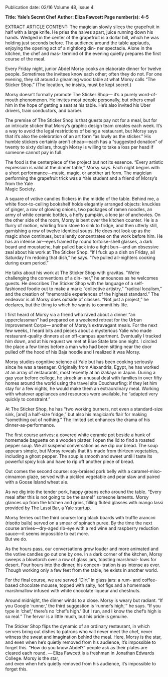 Publication date: 02/16
Volume 48, Issue 4

**Title: Yale’s Secret Chef**
**Author: Eliza Fawcett**
**Page number(s): 4-5**

EXTRACT ARTICLE CONTENT:
The magician slowly slices the grapefruit in half 
with a large knife. He pries the halves apart, juice 
running down his hands. Wedged in the center of 
the grapefruit is a dollar bill, which he was holding 
just seconds before. The audience around the table 
applauds, enjoying the opening act of a nightlong din-
ner spectacle. Alone in the kitchen, the chef and mas-
termind of the evening quietly prepares the first course 
of the meal. 

Every Friday night, junior Abdel Morsy cooks an 
elaborate dinner for twelve people. Sometimes the 
invitees know each other; often they do not. For one 
evening, they sit around a gleaming wood table at what 
Morsy calls “The Sticker Shop.” (The location, he 
insists, must be kept secret.) 

Morsy doesn’t formally promote The Sticker Shop—
it’s a purely word-of-mouth phenomenon. He invites 
most people personally, but others email him in the 
hope of getting a seat at his table. He’s also invited his 
Uber drivers, train conductors, and barber. 

The premise of The Sticker Shop is that guests pay 
not for a meal, but for an intricate sticker that Morsy’s 
graphic design team creates each week. It’s a way to 
avoid the legal restrictions of being a restaurant, but 
Morsy says that it’s also the celebration of an art form 
“as lowly as the sticker.” His humble stickers certainly 
aren’t cheap—each has a “suggested donation” of 
twenty to sixty dollars, though Morsy is willing to take a 
loss per head if someone cannot pay in full.

The food is the centerpiece of the project but not 
its essence. “Every artistic expression is valid at the 
dinner table,” Morsy says. Each night begins with a 
short performance—music, magic, or another art form. 
The magician performing the grapefruit trick was 
a Yale student and a friend of Morsy’s from the Yale  
Magic Society. 

A square of votive candles flickers in the middle of 
the table. Behind me, a white floor-to-ceiling bookshelf 
holds elegantly arranged objects: knuckles of ginger, a 
row of glowing onions, two packages of ramen noodles, 
an army of white ceramic bottles, a hefty pumpkin, a 
lone jar of anchovies. On the other side of the room, 
Morsy is bent over the kitchen counter. He is a flurry of 
motion, whirling from stove to sink to fridge, and then 
utterly still, garnishing a row of twelve identical soups. 
He does not look up as the magic show continues, 
but silently concentrates on the work before him. He 
has an intense air—eyes framed by round tortoise-shell 
glasses, a dark beard and moustache, hair pulled back 
into a tight bun—and an obsessive zeal about his work 
at The Sticker Shop. “If I fuck up a dish on Friday, all 
Saturday I’m redoing that dish,” he says. “I’ve pulled 
all-nighters cooking during exam period.” 

He talks about his work at The Sticker Shop with 
gravitas. “We’re challenging the conventions of a din-
ner,” he announces as he welcomes guests. He describes 
The Sticker Shop with the language of a self-fashioned 
foodie out to make a mark: “collective artistry,” “radical 
localism,” and the creation of “memorable experiences 
of the highest standard.” The endeavor is all Morsy does 
outside of classes. “Not just a project,” he declares, but 
the thing to which he wants to commit his life.

I first heard of Morsy via a friend who raved about 
a dinner “an upperclassman” had prepared on a 
weekend retreat for the Urban Improvement Corps—
another of Morsy’s extravagant meals. For the next few 
weeks, I heard bits and pieces about a mysterious Yalie 
who made restaurant-quality dinners at an off-campus 
apartment. Eventually I tracked him down, and at his 
request we met at Blue State late one night. I circled 
the place a few times before a man who had been 
sitting near the door pulled off the hood of his Baja 
hoodie and I realized it was Morsy. 

Morsy studies cognitive science at Yale but has been 
cooking seriously since he was a teenager. Originally 
from Alexandria, Egypt, he has worked at an array 
of restaurants, most recently at an izakaya in Japan. 
During a gap year before college, he struck an unusual 
deal with families in over fifty homes around the world 
using the travel site Couchsurfing: if they let him stay 
for a few nights, he would make them an extraordinary 
meal. Working with whatever appliances and resources 
were available, he “adapted very quickly to constraint.”

At The Sticker Shop, he has “two working burners, 
not even a standard-size sink, [and] a half-size fridge,” 
but also his magician’s flair for making “something out 
of nothing.” The limited set enhances the drama of his 
dinner-as-performance.  

The first course arrives: a covered white ceramic pot 
beside a hunk of homemade baguette on a wooden 
platter. I open the lid to find a roasted pepper soup. 
We all suspend conversation as we dip our bread. The 
soup appears simple, but Morsy reveals that it’s made 
from thirteen vegetables, including a ghost pepper. 
The soup is smooth and sweet until I taste its powerful 
spicy kick and have to rip off another piece of bread.

Out comes the second course: soy-braised pork belly 
with a caramel-miso-cinnamon glaze, served with 
a pickled vegetable and pear slaw and paired with a 
Goose Island wheat ale.

As we dig into the tender pork, happy groans echo 
around the table. “Every meal after this is not going 
to be the same!” someone laments. Morsy glances up 
from the kitchen and grins, filling fluted glasses with 
mango lassi provided by The Lassi Bar, a Yale startup.

Morsy ferries out the third course: long black 
boards with truffle arancini (risotto balls) served on a 
smear of spinach puree. By the time the next course 
arrives—dry-aged rib-eye with a red wine and raspberry 
reduction sauce—it seems impossible to eat more.  
But we do.

As the hours pass, our conversations grow louder and 
more animated and the votive candles go out one by 
one. In a dark corner of the kitchen, Morsy sweeps a 
blowtorch over a row of glass jars, toasting marshmal-
lows for desert. Four hours into the dinner, his concen-
tration is as intense as ever. Though working only a few 
feet from the table, he exists in another world.

For the final course, we are served “Dirt” in glass 
jars: a rum- and coffee-based chocolate mousse, topped 
with salty, hot figs and a homemade marshmallow 
infused with white chocolate liqueur and chestnuts.

Around midnight, the dinner winds to a close. Morsy 
is weary but radiant. “If you Google ‘runner,’ the third 
suggestion is ‘runner’s high,’” he says. “If you type in 
‘chef,’ there’s no ‘chef’s high.’ But I run, and I know the 
chef’s high is so real.” The fervor is a little much, but 
his pride is genuine. 

The Sticker Shop flips the dynamic of an ordinary 
restaurant, in which servers bring out dishes to patrons 
who will never meet the chef, never witness the sweat 
and imagination behind the meal. Here, Morsy is the 
star, and even when he’s quietly removed from his 
audience, it’s impossible to forget this. “How do you 
know Abdel?” people ask as their plates are cleared 
each round. 
— Eliza Fawcett is a freshman 
in Jonathan Edwards College. 
Morsy is the star,  
and even when he’s 
quietly removed from 
his audience, 
it’s impossible to 
forget this. 


<br>